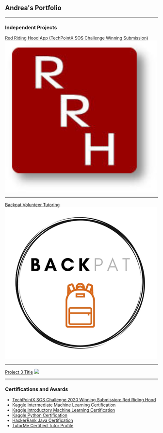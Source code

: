 ## Andrea's Portfolio

---

### Independent Projects

[Red Riding Hood App (TechPointX SOS Challenge Winning Submission)](/red_riding_hood)
<img src="images/red_riding_hood_logo.jpg?raw=true" height="500" width="500"/>

---
[Backpat Volunteer Tutoring](/backpat)
<img src="images/backpat_logo.png?raw=true" height="500" width="500"/>

---
[Project 3 Title](http://example.com/)
<img src="images/dummy_thumbnail.jpg?raw=true"/>

---

### Certifications and Awards

- [TechPointX SOS Challenge 2020 Winning Submission: Red Riding Hood](https://devpost.com/software/red-riding-hood-2i47k3)
- [Kaggle Intermediate Machine Learning Certification](https://www.kaggle.com/learn/certification/andreawynn/intermediate-machine-learning)
- [Kaggle Introductory Machine Learning Certification](https://www.kaggle.com/learn/certification/andreawynn/intro-to-machine-learning)
- [Kaggle Python Certification](https://www.kaggle.com/learn/certification/andreawynn/python)
- [HackerRank Java Certification](https://www.hackerrank.com/certificates/8e67b1460247)
- [TutorMe Certified Tutor Profile](https://tutorme.com/tutors/264453/)


